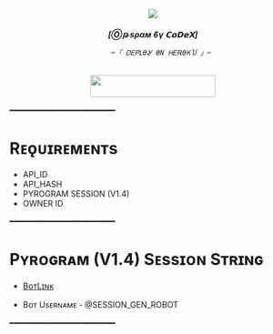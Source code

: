 <p align="center"><a href="https://t.me/@Op_CoDeX"><img src="https://te.legra.ph/file/63531adaa61fd0c91a556.jpg"></a></p>   
  
  <h6 align="center">   
     <b>  [Ⓞթ ѕραм  ϐγ 𝗖𝗼𝗗𝗲𝗫]</b>   
  
  
           ─「 ᎠᎬᏢᏞϴᎽ ϴΝ ᎻᎬᎡϴᏦႮ 」─   
  
   </h3>   
  
   <p align="center"><a href="https://dashboard.heroku.com/new?template=https://github.com/MrH4CK3R474/CDX-USERBOT"> <img src="https://img.shields.io/badge/Deploy%20On%20Heroku-bringle?style=for-the-badge&logo=heroku" width="220" height="38.45"/></a></p>   
   ━━━━━━━━━━━━━━━━━━━━━━   
  
   # Rᴇǫᴜɪʀᴇᴍᴇɴᴛs   
   - API_ID   
   - API_HASH   
   - PYROGRAM SESSION (V1.4)   
   - OWNER ID   
  
   ━━━━━━━━━━━━━━━━━━━━━━   
  
   # Pʏʀᴏɢʀᴀᴍ (V1.4) Sᴇssɪᴏɴ Sᴛʀɪɴɢ   
  
   - [BᴏᴛLɪɴᴋ](https://t.me/SESSION_GEN_ROBOT)   
  
   - Bᴏᴛ Usᴇʀɴᴀᴍᴇ - @SESSION_GEN_ROBOT   
  
   ━━━━━━━━━━━━━━━━━━━━━━ 
